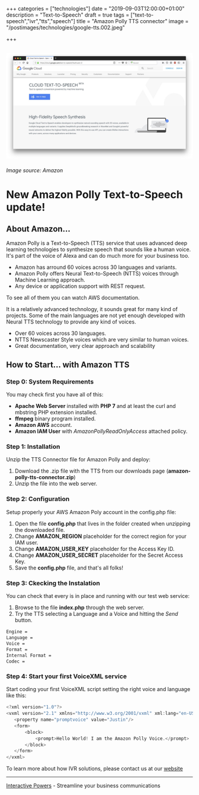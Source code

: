 +++
categories = ["technologies"]
date = "2019-09-03T12:00:00+01:00"
description = "Text-to-Speech"
draft = true
tags = ["text-to-speech","ivr","tts","speech"]
title = "Amazon Polly TTS connector"
image = "/postimages/technologies/google-tts.002.jpeg"

+++

![Amazon TTS](/postimages/technologies/google-tts.001.jpeg)
---------
###### Image source: Amazon

#	New Amazon Polly Text-to-Speech update!

##	About Amazon...

Amazon Polly is a Text-to-Speech (TTS) service that uses advanced deep learning technologies to synthesize speech that sounds like a human voice. It's part of the voice of Alexa and can do much more for your business too.

* Amazon has arround 60 voices across 30 languages and variants.
* Amazon Polly offers Neural Text-to-Speech (NTTS) voices through Machine Learning approach.
* Any device or application support with REST request.

To see all of them you can watch AWS documentation.

It is a relatively advanced technology, it sounds great for many kind of projects. Some of the main languages are not yet enough developed with Neural TTS technology to provide any kind of voices.

* Over 60 voices across 30 languages.
* NTTS Newscaster Style voices which are very similar to human voices.
* Great documentation, very clear approach and scalability

## How to Start... with Amazon TTS

###	Step 0: System Requirements

You may check first you have all of this:

* **Apache Web Server** installed with **PHP 7** and at least the curl and mbstring PHP extension installed.
* **ffmpeg** binary program installed.
* **Amazon AWS** account.
* **Amazon IAM User** with *AmazonPollyReadOnlyAccess* attached policy. 

###	Step 1: Installation

Unzip the TTS Connector file for Amazon Polly and deploy:

1. Download the .zip file with the TTS from our downloads page (**amazon-polly-tts-connector.zip**)
2. Unzip the file into the web server.

###	Step 2: Configuration

Setup properly your AWS Amazon Poly account in the config.php file:

1. Open the file **config.php** that lives in the folder created when unzipping the downloaded file.
2. Change  **AMAZON_REGION** placeholder for the correct region for your IAM user.
3. Change  **AMAZON_USER_KEY** placeholder for the Access Key ID.
4. Change  **AMAZON_USER_SECRET** placeholder for the Secret Access Key.
5. Save the **config.php**  file, and that's all folks!

###	Step 3: Ckecking the Instalation

You can check that every is in place and running with our test web service:

1. Browse to the file **index.php** through the web server.
2. Try the TTS selecting a Language and a Voice and hitting the *Send* button.

~~~text
Engine =
Language = 
Voice =
Format =
Internal Format =
Codec =
~~~

###	Step 4: Start your first VoiceXML service

Start coding your first VoiceXML script setting the right voice and language like this:

~~~javascript
<?xml version="1.0"?>
<vxml version="2.1" xmlns="http://www.w3.org/2001/vxml" xml:lang="en-US">
   <property name="promptvoice" value="Justin"/>
   <form>
       <block>
           <prompt>Hello World! I am the Amazon Polly Voice.</prompt>
       </block>
   </form>
</vxml>
~~~

To learn more about how IVR solutions, please contact us at our [website](htttps://www.ivrpowers.com/)

---
[Interactive Powers](http://www.ivrpowers.com/) - Streamline your business communications


